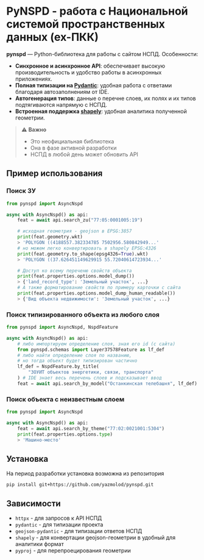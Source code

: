 # PyNSPD - работа с Национальной системой пространственных данных (ex-ПКК)

**pynspd** — Python-библиотека для работы с сайтом НСПД. Особенности:
- **Синхронное и асинхронное API**: обеспечивает высокую производительность и удобство работы в асинхронных приложениях.
- **Полная типизации на [Pydantic](https://github.com/pydantic/pydantic)**: удобная работа с ответами благодаря автозаполнениям от IDE.
- **Автогенерация типов**: данные о перечне слоев, их полях и их типов подтягиваются напрямую с НСПД.
- **Встроенная поддержка [shapely](https://github.com/shapely/shapely)**: удобная аналитика полученной геометрии.

> ⚠️ **Важно**
> - Это неофициальная библиотека
> - Она в фазе активной разработки
> - НСПД в любой день может обновить API

## Пример использования
### Поиск ЗУ
```python
from pynspd import AsyncNspd

async with AsyncNspd() as api:
    feat = await api.search_zu("77:05:0001005:19")

    # исходная геометрия - geojson в EPSG:3857
    print(feat.geometry.wkt)
    > 'POLYGON ((4188557.382334785 7502956.580842949...'
    # но можем легко конвертировать в shapely EPSG:4326
    print(feat.geometry.to_shape(epsg4326=True).wkt)
    > 'POLYGON ((37.626451149629915 55.72040614723934...'

    # Доступ ко всему переченю свойств объекта
    print(feat.properties.options.model_dump())
    > {'land_record_type': 'Земельный участок', ...}
    # А также форматирование свойств по примеру карточки с сайта
    print(feat.properties.options.model_dump_human_readable())
    > {'Вид объекта недвижимости': 'Земельный участок', ...}
```

### Поиск типизированного объекта из любого слоя
```python
from pynspd import AsyncNspd, NspdFeature

async with AsyncNspd() as api:
    # либо импортируем определение слоя, зная его id (с сайта)
    from pynspd.schemas import Layer37578Feature as lf_def
    # либо найти определение слоя по названию, 
    # но тогда объект будет типизирован частично
    lf_def = NspdFeature.by_title(
        "ЗОУИТ объектов энергетики, связи, транспорта"
    ) # IDE знает весь перечень слоев и подсказывает ввод
    feat = await api.search_by_model("Останкинская телебашня", lf_def)    
```

### Поиск объекта с неизвестным слоем
```python
from pynspd import AsyncNspd

async with AsyncNspd() as api:
    feat = await api.search_by_theme("77:02:0021001:5304")
    print(feat.properties.options.type)
    > 'Машино-место'
```

## Установка
На период разработки установка возможна из репозитория 
```
pip install git+https://github.com/yazmolod/pynspd.git
```

## Зависимости
- `httpx` - для запросов к API НСПД
- `pydantic` - для типизации проекта
- `geojson-pydantic` - для типизации ответов НСПД
- `shapely` - для конвертации geojson-геометрии в удобный для аналитики формат
- `pyproj` - для перепроецирования геометрии